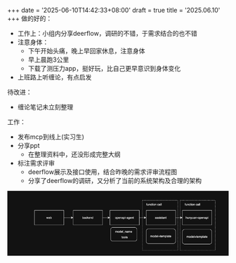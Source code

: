 +++
date = '2025-06-10T14:42:33+08:00'
draft = true
title = '2025.06.10'
+++
做的好的：
- 工作上：小组内分享deerflow，调研的不错，于需求结合的也不错
- 注意身体：
  - 下午开始头痛，晚上早回家休息，注意身体
  - 早上晨跑3公里
  - 下载了测压力app，挺好玩，比自己更早意识到身体变化
- 上班路上听缠论，有点启发
 
待改进：
- 缠论笔记未立刻整理

<!--more-->
工作：
- 发布mcp到线上(实习生)
- 分享ppt
  - 在整理资料中，还没形成完整大纲
- 标注需求评审
  - deerflow展示及接口使用，结合昨晚的需求评审流程图
  - 分享了deerflow的调研，又分析了当前的系统架构及合理的架构

![img_3.png](../../../static/images/essay/img_3.png)